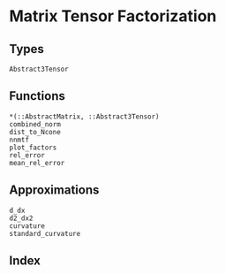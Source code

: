 # Matrix Tensor Factorization

## Types
```@docs
Abstract3Tensor
```

## Functions

```@docs
*(::AbstractMatrix, ::Abstract3Tensor)
combined_norm
dist_to_Ncone
nnmtf
plot_factors
rel_error
mean_rel_error
```

## Approximations
```@docs
d_dx
d2_dx2
curvature
standard_curvature
```

## Index

```@index
```
